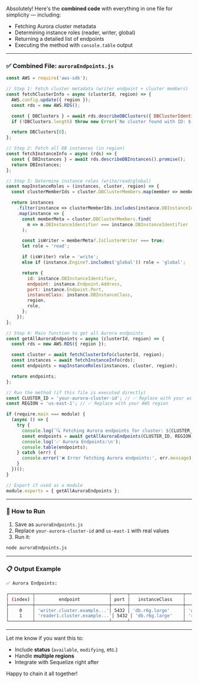 Absolutely! Here's the **combined code** with everything in one file for simplicity — including:

- Fetching Aurora cluster metadata  
- Determining instance roles (reader, writer, global)  
- Returning a detailed list of endpoints  
- Executing the method with `console.table` output

---

### ✅ Combined File: `auroraEndpoints.js`

```js
const AWS = require('aws-sdk');

// Step 1: Fetch cluster metadata (writer endpoint + cluster members)
const fetchClusterInfo = async (clusterId, region) => {
  AWS.config.update({ region });
  const rds = new AWS.RDS();

  const { DBClusters } = await rds.describeDBClusters({ DBClusterIdentifier: clusterId }).promise();
  if (!DBClusters.length) throw new Error(`No cluster found with ID: ${clusterId}`);

  return DBClusters[0];
};

// Step 2: Fetch all DB instances (in region)
const fetchInstanceInfo = async (rds) => {
  const { DBInstances } = await rds.describeDBInstances().promise();
  return DBInstances;
};

// Step 3: Determine instance roles (write/read/global)
const mapInstanceRoles = (instances, cluster, region) => {
  const clusterMemberIds = cluster.DBClusterMembers.map(member => member.DBInstanceIdentifier);

  return instances
    .filter(instance => clusterMemberIds.includes(instance.DBInstanceIdentifier))
    .map(instance => {
      const memberMeta = cluster.DBClusterMembers.find(
        m => m.DBInstanceIdentifier === instance.DBInstanceIdentifier
      );

      const isWriter = memberMeta?.IsClusterWriter === true;
      let role = 'read';

      if (isWriter) role = 'write';
      else if (instance.Engine?.includes('global')) role = 'global';

      return {
        id: instance.DBInstanceIdentifier,
        endpoint: instance.Endpoint.Address,
        port: instance.Endpoint.Port,
        instanceClass: instance.DBInstanceClass,
        region,
        role,
      };
    });
};

// Step 4: Main function to get all Aurora endpoints
const getAllAuroraEndpoints = async (clusterId, region) => {
  const rds = new AWS.RDS({ region });

  const cluster = await fetchClusterInfo(clusterId, region);
  const instances = await fetchInstanceInfo(rds);
  const endpoints = mapInstanceRoles(instances, cluster, region);

  return endpoints;
};

// Run the method (if this file is executed directly)
const CLUSTER_ID = 'your-aurora-cluster-id'; // ✅ Replace with your actual Aurora cluster ID
const REGION = 'us-east-1'; // ✅ Replace with your AWS region

if (require.main === module) {
  (async () => {
    try {
      console.log(`🔍 Fetching Aurora endpoints for cluster: ${CLUSTER_ID}`);
      const endpoints = await getAllAuroraEndpoints(CLUSTER_ID, REGION);
      console.log('✅ Aurora Endpoints:\n');
      console.table(endpoints);
    } catch (err) {
      console.error('❌ Error fetching Aurora endpoints:', err.message);
    }
  })();
}

// Export if used as a module
module.exports = { getAllAuroraEndpoints };
```

---

### 🧪 How to Run

1. Save as `auroraEndpoints.js`
2. Replace `your-aurora-cluster-id` and `us-east-1` with real values
3. Run it:

```bash
node auroraEndpoints.js
```

---

### 📋 Output Example

```bash
✅ Aurora Endpoints:

┌─────────┬────────────────────────────┬──────┬────────────────────┬────────────┬────────────┐
│ (index) │         endpoint           │ port │   instanceClass    │    role    │   region   │
├─────────┼────────────────────────────┼──────┼────────────────────┼────────────┼────────────┤
│    0    │ 'writer.cluster.example...'│ 5432 │ 'db.r6g.large'     │ 'write'    │ 'us-east-1'│
│    1    │ 'reader1.cluster.example...'│ 5432 │ 'db.r6g.large'    │ 'read'     │ 'us-east-1'│
└─────────┴────────────────────────────┴──────┴────────────────────┴────────────┴────────────┘
```

---

Let me know if you want this to:
- Include **status** (`available`, `modifying`, etc.)
- Handle **multiple regions**
- Integrate with Sequelize right after

Happy to chain it all together!
